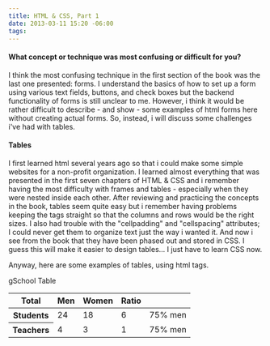 ```yaml
---
title: HTML & CSS, Part 1
date: 2013-03-11 15:20 -06:00
tags:
---
```


<h4>What concept or technique was most confusing or difficult for you?</h4>

I think the most confusing technique in the first section of the book was the last one presented: forms. I understand the basics of how to set up a form using various text fields, buttons, and check boxes but the backend functionality of forms is still unclear to me. However, i think it would be rather difficult to describe - and show - some examples of html forms here without creating actual forms. So, instead, i will discuss some challenges i've had with tables.

<h4>Tables</h4>

I first learned html several years ago so that i could make some simple websites for a non-profit organization. I learned almost everything that was presented in the first seven chapters of HTML & CSS and i remember having the most difficulty with frames and tables - especially when they were nested inside each other. After reviewing and practicing the concepts in the book, tables seem quite easy but i remember having problems keeping the tags straight so that the columns and rows would be the right sizes. I also had trouble with the "cellpadding" and "cellspacing" attributes; I could never get them to organize text just the way i wanted it. And now i see from the book that they have been phased out and stored in CSS. I guess this will make it easier to design tables... I just have to learn CSS now.

Anyway, here are some examples of tables, using html tags.
<table>
  <thread>gSchool Table
    <tr>
      <th>Total</th>
      <th>Men</th>
      <th>Women</th>
      <th>Ratio</th>
    </tr>
  <tbody>
    <tr>
      <th>Students</th>
      <td>24</td>
      <td>18</td>
      <td>6</td>
      <td>75% men</td>
    </tr>
    <tr>
      <th>Teachers</th>
      <td>4</td>
      <td>3</td>
      <td>1</td>
      <td>75% men</td>
    </tr>
  </tbody>
</table>
